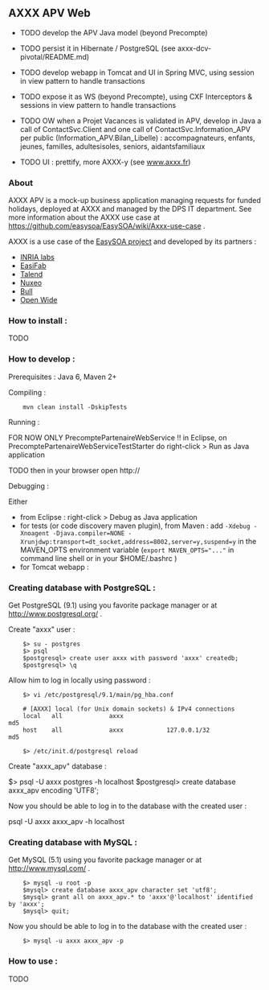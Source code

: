 ## AXXX APV Web

* TODO develop the APV Java model (beyond Precompte) 
* TODO persist it in Hibernate / PostgreSQL (see axxx-dcv-pivotal/README.md)
* TODO develop webapp in Tomcat and UI in Spring MVC, using session in view pattern to handle transactions
* TODO expose it as WS (beyond Precompte), using CXF Interceptors & sessions in view pattern to handle transactions
* TODO OW when a Projet Vacances is validated in APV, develop in Java a call of ContactSvc.Client and one call of ContactSvc.Information_APV per public (Information_APV.Bilan_Libelle) : accompagnateurs, enfants, jeunes, familles, adultesisoles, seniors, aidantsfamiliaux

* TODO UI : prettify, more AXXX-y (see www.axxx.fr)


### About
AXXX APV is a mock-up business application managing requests for funded holidays, deployed at AXXX and managed by the DPS IT department.
See more information about the AXXX use case at https://github.com/easysoa/EasySOA/wiki/Axxx-use-case .

AXXX is a use case of the [EasySOA project](http://www.easysoa.org) and developed by its partners :
* [INRIA labs](http://www.inria.fr)
* [EasiFab](http://easifab.net)
* [Talend](http://www.talend.com)
* [Nuxeo](http://www.nuxeo.org)
* [Bull](http://www.bull.com)
* [Open Wide](http://www.openwide.fr)


### How to install :
TODO

### How to develop :

Prerequisites : Java 6, Maven 2+

Compiling :

        mvn clean install -DskipTests

Running :

FOR NOW ONLY PrecomptePartenaireWebService !!
        in Eclipse, on PrecomptePartenaireWebServiceTestStarter do right-click > Run as Java application

TODO then in your browser open http://

Debugging :

Either
* from Eclipse : right-click > Debug as Java application
* for tests (or code discovery maven plugin), from Maven : add ```-Xdebug -Xnoagent -Djava.compiler=NONE -Xrunjdwp:transport=dt_socket,address=8002,server=y,suspend=y``` in the MAVEN_OPTS environment variable (```export MAVEN_OPTS="..."``` in command line shell or in your $HOME/.bashrc )
* for Tomcat webapp : 


### Creating database with PostgreSQL :

Get PostgreSQL (9.1) using you favorite package manager or at http://www.postgresql.org/ .

Create "axxx" user :

        $> su - postgres
        $> psql
        $postgresql> create user axxx with password 'axxx' createdb;
        $postgresql> \q

Allow him to log in locally using password :

        $> vi /etc/postgresql/9.1/main/pg_hba.conf

        # [AXXX] local (for Unix domain sockets) & IPv4 connections
        local   all             axxx                                    md5
        host    all             axxx            127.0.0.1/32            md5

        $> /etc/init.d/postgresql reload

Create "axxx_apv" database :

$> psql -U axxx postgres -h localhost
$postgresql> create database axxx_apv encoding 'UTF8';

Now you should be able to log in to the database with the created user :

psql -U axxx axxx_apv -h localhost


### Creating database with MySQL :

Get MySQL (5.1) using you favorite package manager or at http://www.mysql.com/ .

        $> mysql -u root -p
        $mysql> create database axxx_apv character set 'utf8';
        $mysql> grant all on axxx_apv.* to 'axxx'@'localhost' identified by 'axxx';
        $mysql> quit;

Now you should be able to log in to the database with the created user :

        $> mysql -u axxx axxx_apv -p


### How to use :
TODO
